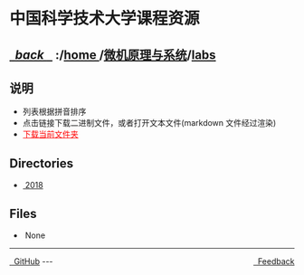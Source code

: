 
<!--
<head>
    <meta http-equiv="content-type" content="text/html; charset=utf-8">
    <title> 中国科学技术大学课程资源</title>
</head>
-->
# 中国科学技术大学课程资源

<div>
  <h2>
    <a href="../index.html">&nbsp;&nbsp;<i class="fa fa-level-up">back </i>&nbsp;&nbsp;</a>
    :/<a href="../../index.html">home <i class="fa fa-home"></i></a>/<a href="../index.html">微机原理与系统</a>/<a href="index.html">labs</a>
  </h2>
</div>

## 说明
- 列表根据拼音排序
- 点击链接下载二进制文件，或者打开文本文件(markdown 文件经过渲染)
- <a href="http://downgit.zhoudaxiaa.com/#/home?url=https://github.com/USTC-Resource/USTC-Course/tree/master/微机原理与系统/labs" style="color:red;text-decoration:underline;" target="_black">下载当前文件夹</a>

## Directories
<ul><li><a href="2018/index.html"><i class="fa fa-folder"></i>&nbsp;2018</a></li></ul>

## Files
<ul><li><i class="fa fa-meh-o"></i>&nbsp;None</li></ul>

---
<div style="text-decration:underline;display:inline">
  <a href="https://github.com/USTC-Resource/USTC-Course.git" target="_blank" rel="external"><i class="fa fa-github"></i>&nbsp; GitHub</a>
  <a href="mailto:&#122;huheqin1@gmail?subject=反馈与建议" style="float:right" target="_blank" rel="external"><i class="fa fa-envelope"></i>&nbsp; Feedback</a>
</div>
---


